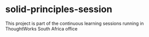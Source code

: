 # solid-principles-session
This project is part of the continuous learning sessions running in ThoughtWorks South Africa office
